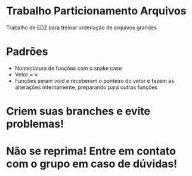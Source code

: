 # Trabalho Particionamento Arquivos
 Trabalho de ED2 para treinar ordenação de arquivos grandes

# Padrões
  - Nomeclatura de funções com o snake case
  - Vetor = v
  - Funções seram void e receberam o ponteiro do vetor e fazem as alterações internamente, preparando para outras funções

# Criem suas branches e evite problemas!
# Não se reprima! Entre em contato com o grupo em caso de dúvidas!
